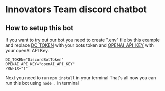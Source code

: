 # Innovators Team discord chatbot
## How to setup this bot

If you want to try out our bot you need to create ".env" file by this example and replace [DC_TOKEN](https://discord.com/developers/applications/) with your bots token and [OPENAI_API_KEY](https://openai.com/api/) with your openAI API Key.

```
DC_TOKEN="DiscordBotToken"
OPENAI_API_KEY="openAI_API_KEY"
PREFIX="!"
```

Next you need to run `npm install` in your terminal
That's all now you can run this bot using `node .` in terminal